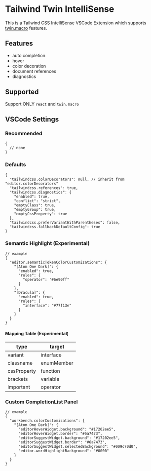 # Tailwind Twin IntelliSense

This is a Tailwind CSS IntelliSense VSCode Extension which supports [twin.macro](https://github.com/ben-rogerson/twin.macro) features.

## Features

- auto completion
- hover
- color decoration
- document references
- diagnostics

## Supported

Support ONLY `react` and `twin.macro`

## VSCode Settings

### Recommended

```json5
{
  // none
}
```

### Defaults

```json5
{
  "tailwindcss.colorDecorators": null, // inherit from "editor.colorDecorators"
  "tailwindcss.references": true,
  "tailwindcss.diagnostics": {
    "enabled": true,
    "conflict": "strict",
    "emptyClass": true,
    "emptyGroup": true,
    "emptyCssProperty": true
  },
  "tailwindcss.preferVariantWithParentheses": false,
  "tailwindcss.fallbackDefaultConfig": true
}
```

### Semantic Highlight (Experimental)

```json5
// example
{
  "editor.semanticTokenColorCustomizations": {
    "[Atom One Dark]": {
      "enabled": true,
      "rules": {
        "operator": "#6e90ff"
      }
    },
    "[Dracula]": {
      "enabled": true,
      "rules": {
        "interface": "#77f13e"
      }
    }
  }
}

```

#### Mapping Table (Experimental)

| type        | target     |
| ----------- | ---------- |
| variant     | interface  |
| classname   | enumMember |
| cssProperty | function   |
| brackets    | variable   |
| important   | operator   |

### Custom CompletionList Panel

```json5
// example
{
  "workbench.colorCustomizations": {
    "[Atom One Dark]": {
      "editorHoverWidget.background": "#17202ee5",
      "editorHoverWidget.border": "#6a7473",
      "editorSuggestWidget.background": "#17202ee5",
      "editorSuggestWidget.border": "#6a7473",
      "editorSuggestWidget.selectedBackground": "#009c70d0",
      "editor.wordHighlightBackground": "#0000"
    }
  }
}
```
